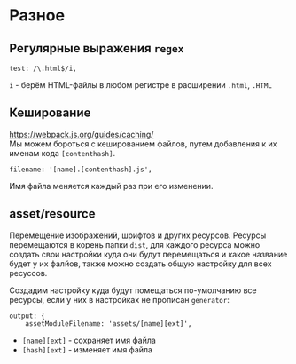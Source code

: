 # Разное

## Регулярные выражения `regex`

    test: /\.html$/i,

`i` - берём HTML-файлы в любом регистре в расширении `.html`, `.HTML`

## Кеширование
https://webpack.js.org/guides/caching/  
Мы можем бороться с кешированием файлов, путем добавления к их именам кода `[contenthash]`.

    filename: '[name].[contenthash].js',

Имя файла меняется каждый раз при его изменении.

## asset/resource
Перемещение изображений, шрифтов и других ресурсов. Ресурсы перемещаются в корень папки `dist`, для каждого ресурса можно создать свои настройки куда они будут перемещаться и какое название будет у их фалйов, также можно создать общую настройку для всех ресуссов.

Создадим настройку куда будут помещаться по-умолчанию все ресурсы, если у них в настройках не прописан `generator`:

    output: {
        assetModuleFilename: 'assets/[name][ext]',

- `[name][ext]` - сохраняет имя файла
- `[hash][ext]` - изменяет имя файла

